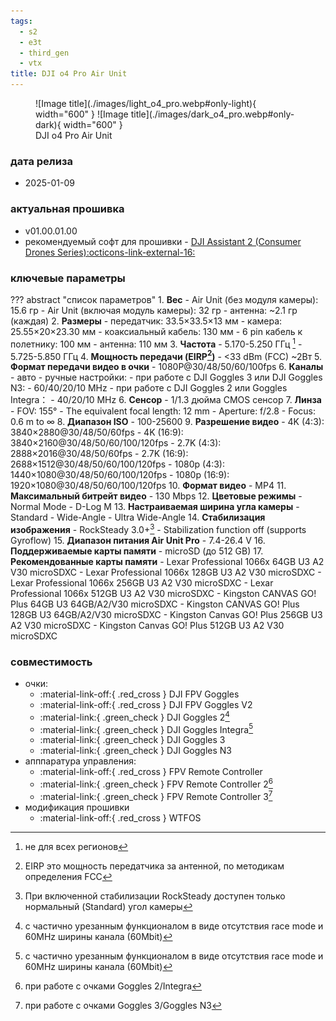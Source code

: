 ```yaml
---
tags:
  - s2
  - e3t
  - third_gen
  - vtx
title: DJI o4 Pro Air Unit
---
```


<figure markdown="span">
  ![Image title](./images/light_o4_pro.webp#only-light){ width="600" }
  ![Image title](./images/dark_o4_pro.webp#only-dark){ width="600" }
  <figcaption>DJI o4 Pro Air Unit</figcaption>
</figure>

### дата релиза
- 2025-01-09

### актуальная прошивка
- v01.00.01.00
- рекомендуемый софт для прошивки - <a href="https://www.dji.com/downloads/softwares/dji-assistant-2-consumer-drones-series" target="_blank">DJI Assistant 2 (Consumer Drones Series):octicons-link-external-16:</a>

### ключевые параметры
??? abstract "список параметров"
    1. **Вес**
        - Air Unit (без модуля камеры): 15.6 гр
        - Air Unit (включая модуль камеры): 32 гр
        - антенна: ~2.1 гр (каждая)
    2. **Размеры**
        - передатчик: 33.5×33.5×13 мм
        - камера: 25.55×20×23.30 мм
        - коаксиальный кабель: 130 мм
        - 6 pin кабель к полетнику: 100 мм
        - антенна: 110 мм
    3. **Частота**
        - 5.170-5.250 ГГц [^1]
        - 5.725-5.850 ГГц
    4. **Мощность передачи (EIRP[^2])**
        - <33 dBm (FCC) ~2Вт
    5. **Формат передачи видео в очки**
        - 1080P@30/48/50/60/100fps
    6. **Каналы**
        - авто
        - ручные настройки:
            - при работе с DJI Goggles 3 или DJI Goggles N3:
            - 60/40/20/10 MHz
            - при работе с DJI Goggles 2 или Goggles Integra：
            - 40/20/10 MHz
    6. **Сенсор**
        - 1/1.3 дюйма CMOS сенсор
    7. **Линза**
        - FOV: 155°
        - The equivalent focal length: 12 mm
        - Aperture: f/2.8
        - Focus: 0.6 m to ∞ 
    8. **Диапазон ISO**
        - 100-25600 
    9. **Разрешение видео**
        - 4K (4:3): 3840×2880@30/48/50/60fps
        - 4K (16:9): 3840×2160@30/48/50/60/100/120fps
        - 2.7K (4:3): 2888×2016@30/48/50/60fps
        - 2.7K (16:9): 2688×1512@30/48/50/60/100/120fps
        - 1080p (4:3): 1440×1080@30/48/50/60/100/120fps
        - 1080p (16:9): 1920×1080@30/48/50/60/100/120fps
    10. **Формат видео**
        - MP4
    11. **Максимальный битрейт видео**
        - 130 Mbps
    12. **Цветовые режимы**
        - Normal Mode
        - D-Log M
    13. **Настраиваемая ширина угла камеры**
        - Standard
        - Wide-Angle
        - Ultra Wide-Angle
    14. **Стабилизация изображения**
        - RockSteady 3.0+[^3]
        - Stabilization function off (supports Gyroflow)
    15. **Диапазон питания Air Unit Pro**
        - 7.4-26.4 V
    16. **Поддерживаемые карты памяти**
        - microSD (до 512 GB)
    17. **Рекомендованные карты памяти**
        - Lexar Professional 1066x 64GB U3 A2 V30 microSDXC
        - Lexar Professional 1066x 128GB U3 A2 V30 microSDXC
        - Lexar Professional 1066x 256GB U3 A2 V30 microSDXC
        - Lexar Professional 1066x 512GB U3 A2 V30 microSDXC
        - Kingston CANVAS GO! Plus 64GB U3 64GB/A2/V30 microSDXC
        - Kingston CANVAS GO! Plus 128GB U3 64GB/A2/V30 microSDXC
        - Kingston Canvas GO! Plus 256GB U3 A2 V30 microSDXC
        - Kingston Canvas GO! Plus 512GB U3 A2 V30 microSDXC

### совместимость
* очки:
    * :material-link-off:{ .red_cross } DJI FPV Goggles
    * :material-link-off:{ .red_cross } DJI FPV Goggles V2
    * :material-link:{ .green_check } DJI Goggles 2[^4]
    * :material-link:{ .green_check } DJI Goggles Integra[^5]
    * :material-link:{ .green_check } DJI Goggles 3
    * :material-link:{ .green_check } DJI Goggles N3
* апппаратура управления:
    * :material-link-off:{ .red_cross } FPV Remote Controller 
    * :material-link:{ .green_check } FPV Remote Controller 2[^6]
    * :material-link:{ .green_check } FPV Remote Controller 3[^7]
* модификация прошивки
    * :material-link-off:{ .red_cross } WTFOS

[^1]: не для всех регионов
[^2]: EIRP это мощность передатчика за антенной, по методикам определения FCC
[^3]: При включенной стабилизации RockSteady доступен только нормальный (Standard) угол камеры
[^4]: с частично урезанным функционалом в виде отсутствия race mode и 60MHz ширины канала (60Mbit) 
[^5]: с частично урезанным функционалом в виде отсутствия race mode и 60MHz ширины канала (60Mbit) 
[^6]: при работе с очками Goggles 2/Integra
[^7]: при работе с очками Goggles 3/Goggles N3
